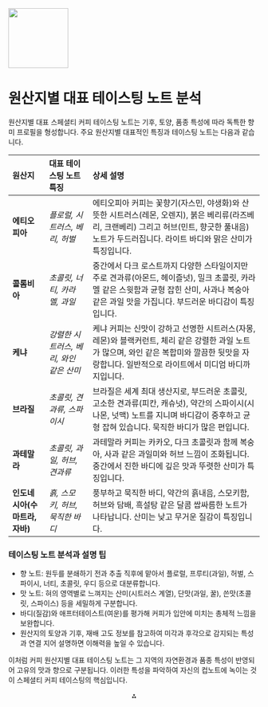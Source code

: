 <img src="https://r2cdn.perplexity.ai/pplx-full-logo-primary-dark%402x.png" class="logo" width="120"/>

# 원산지별 대표 테이스팅 노트 분석

원산지별 대표 스페셜티 커피 테이스팅 노트는 기후, 토양, 품종 특성에 따라 독특한 향미 프로필을 형성합니다. 주요 원산지별 대표적인 특징과 테이스팅 노트는 다음과 같습니다.


| 원산지 | 대표 테이스팅 노트 특징 | 상세 설명 |
| :-- | :-- | :-- |
| **에티오피아** | *플로럴, 시트러스, 베리, 허벌* | 에티오피아 커피는 꽃향기(자스민, 야생화)와 산뜻한 시트러스(레몬, 오렌지), 붉은 베리류(라즈베리, 크랜베리) 그리고 허브(민트, 향긋한 풀내음) 노트가 두드러집니다. 라이트 바디와 맑은 산미가 특징입니다. |
| **콜롬비아** | *초콜릿, 너티, 카라멜, 과일* | 중간에서 다크 로스트까지 다양한 스타일이지만 주로 견과류(아몬드, 헤이즐넛), 밀크 초콜릿, 카라멜 같은 스윗함과 균형 잡힌 산미, 사과나 복숭아 같은 과일 맛을 가집니다. 부드러운 바디감이 특징입니다. |
| **케냐** | *강렬한 시트러스, 베리, 와인 같은 산미* | 케냐 커피는 신맛이 강하고 선명한 시트러스(자몽, 레몬)와 블랙커런트, 체리 같은 강렬한 과일 노트가 많으며, 와인 같은 복합미와 깔끔한 뒷맛을 자랑합니다. 일반적으로 라이트에서 미디엄 바디까지입니다. |
| **브라질** | *초콜릿, 견과류, 스파이시* | 브라질은 세계 최대 생산지로, 부드러운 초콜릿, 고소한 견과류(피칸, 캐슈넛), 약간의 스파이시(시나몬, 넛맥) 노트를 지니며 바디감이 중후하고 균형 잡혀 있습니다. 묵직한 바디가 많은 편입니다. |
| **과테말라** | *초콜릿, 과일, 허브, 견과류* | 과테말라 커피는 카카오, 다크 초콜릿과 함께 복숭아, 사과 같은 과일미와 허브 느낌이 조화됩니다. 중간에서 진한 바디에 깊은 맛과 뚜렷한 산미가 특징입니다. |
| **인도네시아(수마트라, 자바)** | *흙, 스모키, 허브, 묵직한 바디* | 풍부하고 묵직한 바디, 약간의 흙내음, 스모키함, 허브와 담배, 흑설탕 같은 달콤 쌉싸름한 노트가 나타납니다. 산미는 낮고 무거운 질감이 특징입니다. |

### 테이스팅 노트 분석과 설명 팁

- 향 노트: 원두를 분쇄하기 전과 추출 직후에 맡아서 플로럴, 프루티(과일), 허벌, 스파이시, 너티, 초콜릿, 우디 등으로 대분류합니다.
- 맛 노트: 혀의 영역별로 느껴지는 산미(시트러스 계열), 단맛(과일, 꿀), 쓴맛(초콜릿, 스파이스) 등을 세밀하게 구분합니다.
- 바디(질감)와 애프터테이스트(여운)를 평가해 커피가 입안에 미치는 총체적 느낌을 보완합니다.
- 원산지의 토양과 기후, 재배 고도 정보를 참고하여 미각과 후각으로 감지되는 특성과 연결 지어 설명하면 이해력을 높일 수 있습니다.

이처럼 커피 원산지별 대표 테이스팅 노트는 그 지역의 자연환경과 품종 특성이 반영되어 고유의 맛과 향으로 구분됩니다. 이러한 특성을 파악하여 자신의 컵노트에 녹이는 것이 스페셜티 커피 테이스팅의 핵심입니다.

<div style="text-align: center">⁂</div>

[^1]: https://news.nate.com/view/20250713n02759

[^2]: http://guide.michelin.com/kr/ko/article/features/와인의-맛을-표현하는-용어-101

[^3]: https://class101.net/ko/products/61bddff2ebb5d80013a92aa2

